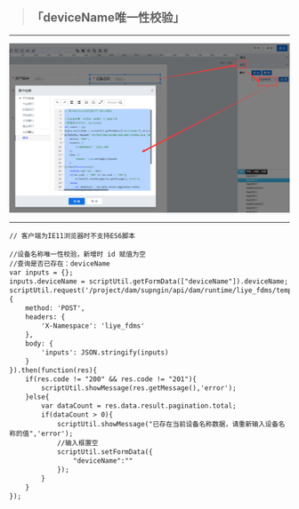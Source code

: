 > ## **「deviceName唯一性校验」**

---

![deviceName唯一性校验](assets/img/DeviceInfo-PageDesign-objectService-deviceNameUniq.png "deviceName唯一性校验")

---

```JS
// 客户端为IE11浏览器时不支持ES6脚本

//设备名称唯一性校验，新增时 id 赋值为空
//查询是否已存在：deviceName
var inputs = {};
inputs.deviceName = scriptUtil.getFormData(["deviceName"]).deviceName;
scriptUtil.request('/project/dam/supngin/api/dam/runtime/liye_fdms/template/DeviceAssets/service/system/getDataTableScript',{
    method: 'POST',
    headers: {
        'X-Namespace': 'liye_fdms'
    },
    body: {
        'inputs': JSON.stringify(inputs)
    }
}).then(function(res){
    if(res.code != "200" && res.code != "201"){
        scriptUtil.showMessage(res.getMessage(),'error');
    }else{
        var dataCount = res.data.result.pagination.total;
        if(dataCount > 0){
            scriptUtil.showMessage("已存在当前设备名称数据，请重新输入设备名称的值",'error');
            //输入框置空
            scriptUtil.setFormData({
                "deviceName":""
            });
        }
    }
});
```
